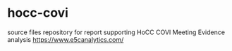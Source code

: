 # hocc-covi

source files repository for report supporting HoCC COVI Meeting Evidence analysis
https://www.e5canalytics.com/
